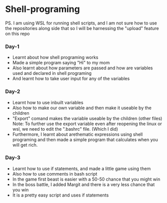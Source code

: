 # Shell-programing     
PS. I am using WSL for running shell scripts, and I am not sure how to use the repositories along side that so I will be harnessing the "upload" feature on this repo     


### Day-1      
- Learnt about how shell programing works
- Made a simple program saying "Hi" to my mom
- Also learnt about how parameters are passed and how are variables used and declared in shell programing
- And learnt how to take user input for any of the variables

### Day-2
- Learnt how to use inbuilt variables
- Also how to make our own variable and then make it useable by the children
- "Export" comand makes the variable useable by the children (other files)
Note: To further use the export variable even after reopening the linux or wsl, we need to edit the ".bashrc" file. (Which I did) 
- Furthermore, I learnt about arethematic expressions using shell programing and then made a simple program that calculates when you will get rich.

### Day-3
- Learnt how to use if statements, and made a little game using them
- Also how to use comments in bash script
- In the game first beast is easier with a 50-50 chance that you might win
- In the boss battle, I added Margit and there is a very less chance that you win
- It is a pretty easy script and uses if statements
